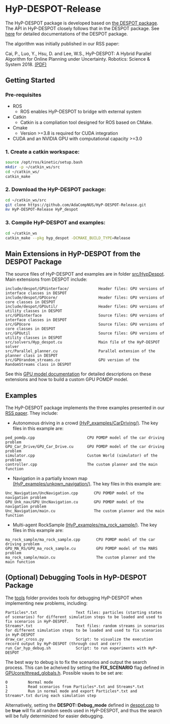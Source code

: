 # HyP-DESPOT-Release

The HyP-DESPOT package is developed based on [the DESPOT package](https://github.com/AdaCompNUS/despot). The API in HyP-DESPOT closely follows that in the DESPOT package. See [here](https://github.com/AdaCompNUS/despot/tree/API_redesign/doc) for detailed documentations of the DESPOT package.

The algorithm was initially published in our RSS paper:

Cai, P., Luo, Y., Hsu, D. and Lee, W.S., HyP-DESPOT: A Hybrid Parallel Algorithm for Online Planning under Uncertainty. Robotics: Science & System 2018. [(PDF)](http://motion.comp.nus.edu.sg/wp-content/uploads/2018/06/rss18hyp.pdf)

## Getting Started

### Pre-requisites
* ROS
  * ROS enables HyP-DESPOT to bridge with external system 
* Catkin
  * Catkin is a compliation tool designed for ROS based on CMake.
* Cmake 
  * Version >=3.8 is required for CUDA integration
* CUDA and an NVIDIA GPU with computational capacity >=3.0
  
### 1. Create a catkin workspace:
```bash
source /opt/ros/kinetic/setup.bash
mkdir -p ~/catkin_ws/src
cd ~/catkin_ws/
catkin_make
```
### 2. Download the HyP-DESPOT package:
```bash
cd ~/catkin_ws/src
git clone https://github.com/AdaCompNUS/HyP-DESPOT-Release.git
mv HyP-DESPOT-Release HyP_despot
```
### 3. Compile HyP-DESPOT and examples:
```bash
cd ~/catkin_ws
catkin_make --pkg hyp_despot -DCMAKE_BUILD_TYPE=Release 
```
## Main Extensions in HyP-DESPOT from the DESPOT Package
The source files of HyP-DESPOT and examples are in folder [src/HypDespot](src/HypDespot). Main extensions from DESPOT include:
```
include/despot/GPUinterface/             Header files: GPU versions of interface classes in DESPOT
include/despot/GPUcore/                  Header files: GPU versions of core classes in DESPOT
include/despot/GPUutil/                  Header files: GPU versions of utility classes in DESPOT
src/GPUinterface                         Source files: GPU versions of interface classes in DESPOT
src/GPUcore                              Source files: GPU versions of core classes in DESPOT
src/GPUutil                              Source files: GPU versions of utility classes in DESPOT
src/solvers/Hyp_despot.cu                Main file of the HyP-DESPOT solver
src/Parallel_planner.cu                  Parallel extension of the planner class in DESPOT
src/GPUrandom_streams.cu                 GPU version of the RandomStreams class in DESPOT
```
See this [GPU model documentation](doc/Build_GPU_POMDP_model_with_CUDA.md) for detailed descriptions on these extensions and how to build a custom GPU POMDP model.

## Examples
The HyP-DESPOT package implements the three examples presented in our [RSS paper](http://motion.comp.nus.edu.sg/wp-content/uploads/2018/06/rss18hyp.pdf). They include:

* Autonomous driving in a crowd [(HyP_examples/CarDriving/)](src/HyP_examples/CarDriving/). The key files in this example are:
```
ped_pomdp.cpp                       CPU POMDP model of the car driving problem
GPU_Car_Drive/GPU_Car_Drive.cu      GPU POMDP model of the car driving problem
simulator.cpp                       Custom World (simulator) of the problem
controller.cpp                      The custom planner and the main function
```

* Navigation in a partially known map [(HyP_examples/unkown_navigation/)](src/HyP_examples/unkown_navigation/src). The key files in this example are:
```
Unc_Navigation/UncNavigation.cpp       CPU POMDP model of the navigation problem
GPU_Unk_nav/GPU_UncNavigation.cu       GPU POMDP model of the navigation problem
Unc_Navigation/main.cu                 The custom planner and the main function
```

* Multi-agent RockSample [(HyP_examples/ma_rock_sample/)](src/HyP_examples/ma_rock_sample/src). The key files in this example are:
```
ma_rock_sample/ma_rock_sample.cpp       CPU POMDP model of the car driving problem
GPU_MA_RS/GPU_ma_rock_sample.cu         GPU POMDP model of the MARS problem
ma_rock_sample/main.cu                  The custom planner and the main function
```

## (Optional) Debugging Tools in HyP-DESPOT Package
The  [tools](tools) folder provides tools for debugging HyP-DESPOT when implementing new problems, including:
```
Particles*.txt                 Text files: particles (starting states of scenarios) for different simulation steps to be loaded and used to fix scenarios in HyP-DESPOT.
Streams*.txt                   Text files: random streams in scenarios for different simulation steps to be loaded and used to fix scenarios in HyP-DESPOT
draw_car_cross.py              Script: to visualize the execution record output by HyP-DESPOT (through cout and cerr)
run_Car_hyp_debug.sh           Script: to run experiments with HyP-DESPOT
```
The best way to debug is to fix the scenarios and output the search process. This can be acheived by setting the **FIX_SCENARIO** flag defined in [GPUcore/thread_globals.h](src/HypDespot/include/despot/GPUcore/thread_globals.h). Possible vaues to be set are:
```
0         Normal mode
1         Read scenarios from Particles*.txt and Streams*.txt
2         Run in normal mode and export Particles*.txt and Streams*.txt during each simulation step
```
Alternatively, setting the **DESPOT::Debug_mode** defined in [despot.cpp](src/HypDespot/src/solver/despot.cpp) to be **true** will fix all random seeds used in HyP-DESPOT, and thus the search will be fully determinized for easier debugging.
